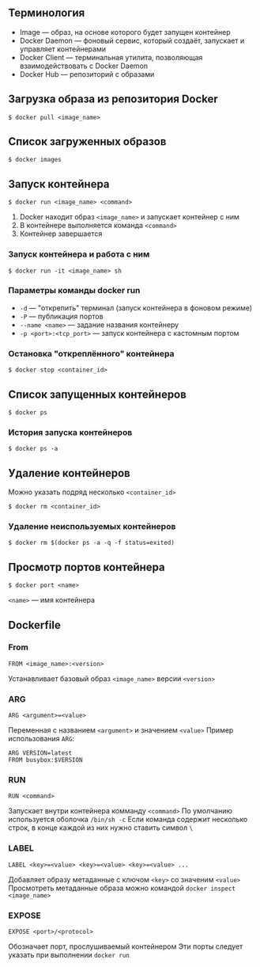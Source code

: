 ## Терминология
* Image — образ, на основе которого будет запущен контейнер
* Docker Daemon — фоновый сервис, который создаёт, запускает и управляет контейнерами
* Docker Client — терминальная утилита, позволяющая взаимодействовать с Docker Daemon
* Docker Hub — репозиторий с образами

## Загрузка образа из репозитория Docker
```
$ docker pull <image_name>
```

## Список загруженных образов
```
$ docker images
```

## Запуск контейнера
```
$ docker run <image_name> <command>
```
1. Docker находит образ `<image_name>` и запускает контейнер с ним
2. В контейнере выполняется команда `<command>`
3. Контейнер завершается
### Запуск контейнера и работа с ним
```
$ docker run -it <image_name> sh
```
### Параметры команды docker run
* `-d` — "открепить" терминал (запуск контейнера в фоновом режиме)
* `-P` — публикация портов
* `--name <name>` — задание названия контейнеру
* `-p <port>:<tcp_port>` — запуск контейнера с кастомным портом
### Остановка "откреплённого" контейнера
```
$ docker stop <container_id>
```

## Список запущенных контейнеров
```
$ docker ps
```
### История запуска контейнеров
```
$ docker ps -a
```

## Удаление контейнеров
Можно указать подряд несколько `<container_id>`
```
$ docker rm <container_id>
```
### Удаление неиспользуемых контейнеров
```
$ docker rm $(docker ps -a -q -f status=exited)
```

## Просмотр портов контейнера
```
$ docker port <name>
```
`<name>` — имя контейнера

## Dockerfile
### From
```
FROM <image_name>:<version>
```
Устанавливает базовый образ `<image_name>` версии `<version>`
### ARG
```
ARG <argument>=<value>
```
Переменная с названием `<argument>` и значением `<value>`
Пример использования `ARG`:
```
ARG VERSION=latest
FROM busybox:$VERSION
```
### RUN
```
RUN <command>
```
Запускает внутри контейнера комманду `<command>`
По умолчанию используется оболочка `/bin/sh -c`
Если команда содержит несколько строк, в конце каждой из них нужно ставить символ `\`
### LABEL
```
LABEL <key>=<value> <key>=<value> <key>=<value> ...
```
Добавляет образу метаданные с ключом `<key>` со значеним `<value>`
Просмотреть метаданные образа можно командой `docker inspect <image_name>`
### EXPOSE
```
EXPOSE <port>/<protocol>
```
Обозначает порт, прослушиваемый контейнером
Эти порты следует указать при выполнении `docker run`









